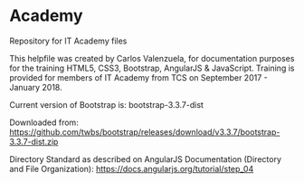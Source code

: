 # Academy
Repository for IT Academy files

This helpfile was created by Carlos Valenzuela, 
for documentation purposes for the training HTML5, CSS3, Bootstrap, AngularJS & JavaScript.
Training is provided for members of IT Academy from TCS on September 2017 - January 2018.

Current version of Bootstrap is:
bootstrap-3.3.7-dist

Downloaded from:
https://github.com/twbs/bootstrap/releases/download/v3.3.7/bootstrap-3.3.7-dist.zip

Directory Standard as described on AngularJS Documentation (Directory and File Organization): 
https://docs.angularjs.org/tutorial/step_04
